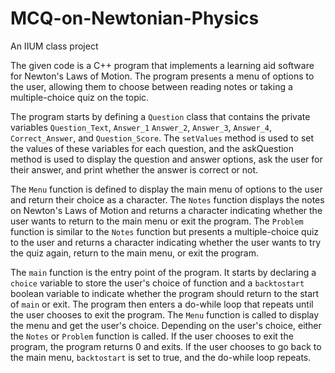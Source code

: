 # MCQ-on-Newtonian-Physics
An IIUM class project

The given code is a C++ program that implements a learning aid software for Newton's Laws of Motion. The program presents a menu of options to the user, allowing them to choose between reading notes or taking a multiple-choice quiz on the topic.

The program starts by defining a `Question` class that contains the private variables `Question_Text`, `Answer_1` `Answer_2`, `Answer_3`, `Answer_4`, `Correct_Answer`, and `Question_Score`. The `setValues` method is used to set the values of these variables for each question, and the askQuestion method is used to display the question and answer options, ask the user for their answer, and print whether the answer is correct or not.

The `Menu` function is defined to display the main menu of options to the user and return their choice as a character. The `Notes` function displays the notes on Newton's Laws of Motion and returns a character indicating whether the user wants to return to the main menu or exit the program. The `Problem` function is similar to the `Notes` function but presents a multiple-choice quiz to the user and returns a character indicating whether the user wants to try the quiz again, return to the main menu, or exit the program.

The `main` function is the entry point of the program. It starts by declaring a `choice` variable to store the user's choice of function and a `backtostart` boolean variable to indicate whether the program should return to the start of `main` or exit. The program then enters a do-while loop that repeats until the user chooses to exit the program. The `Menu` function is called to display the menu and get the user's choice. Depending on the user's choice, either the `Notes` or `Problem` function is called. If the user chooses to exit the program, the program returns 0 and exits. If the user chooses to go back to the main menu, `backtostart` is set to true, and the do-while loop repeats.

